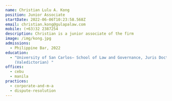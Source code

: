 ```yaml
---
name: Christian Lulu A. Kong
position: Junior Associate
startDate: 2022-06-06T10:23:58.568Z
email: christian.kong@gulapalaw.com
mobile: (+63)32 2387254
description: Christian is a junior associate of the firm
image: /img/kong.jpg
admissions:
  - Philippine Bar, 2022
education:
  - "University of San Carlos– School of Law and Governance, Juris Doctor, 2020
    (Valedictorian) "
offices:
  - cebu
  - manila
practices:
  - corporate-and-m-a
  - dispute-resolution
---
```

